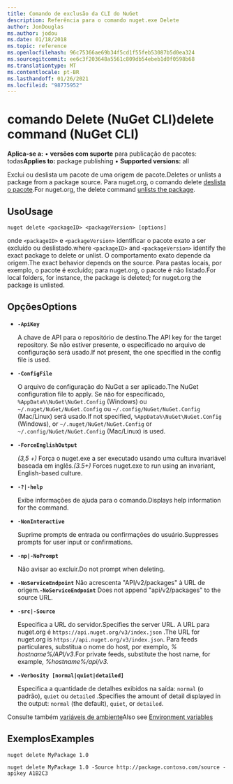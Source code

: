 ```yaml
---
title: Comando de exclusão da CLI do NuGet
description: Referência para o comando nuget.exe Delete
author: JonDouglas
ms.author: jodou
ms.date: 01/18/2018
ms.topic: reference
ms.openlocfilehash: 96c75366ae69b34f5cd1f55feb53087b5d0ea324
ms.sourcegitcommit: ee6c3f203648a5561c809db54ebeb1d0f0598b68
ms.translationtype: MT
ms.contentlocale: pt-BR
ms.lasthandoff: 01/26/2021
ms.locfileid: "98775952"
---
```

# <a name="delete-command-nuget-cli"></a><span data-ttu-id="0a5a5-103">comando Delete (NuGet CLI)</span><span class="sxs-lookup"><span data-stu-id="0a5a5-103">delete command (NuGet CLI)</span></span>

<span data-ttu-id="0a5a5-104">**Aplica-se a:** &bullet; **versões com suporte** para publicação de pacotes: todas</span><span class="sxs-lookup"><span data-stu-id="0a5a5-104">**Applies to:** package publishing &bullet; **Supported versions:** all</span></span>

<span data-ttu-id="0a5a5-105">Exclui ou deslista um pacote de uma origem de pacote.</span><span class="sxs-lookup"><span data-stu-id="0a5a5-105">Deletes or unlists a package from a package source.</span></span> <span data-ttu-id="0a5a5-106">Para nuget.org, o comando delete [deslista o pacote](../../nuget-org/policies/deleting-packages.md).</span><span class="sxs-lookup"><span data-stu-id="0a5a5-106">For nuget.org, the delete command [unlists the package](../../nuget-org/policies/deleting-packages.md).</span></span>

## <a name="usage"></a><span data-ttu-id="0a5a5-107">Uso</span><span class="sxs-lookup"><span data-stu-id="0a5a5-107">Usage</span></span>

```cli
nuget delete <packageID> <packageVersion> [options]
```

<span data-ttu-id="0a5a5-108">onde `<packageID>` e `<packageVersion>` identificar o pacote exato a ser excluído ou deslistado.</span><span class="sxs-lookup"><span data-stu-id="0a5a5-108">where `<packageID>` and `<packageVersion>` identify the exact package to delete or unlist.</span></span> <span data-ttu-id="0a5a5-109">O comportamento exato depende da origem.</span><span class="sxs-lookup"><span data-stu-id="0a5a5-109">The exact behavior depends on the source.</span></span> <span data-ttu-id="0a5a5-110">Para pastas locais, por exemplo, o pacote é excluído; para nuget.org, o pacote é não listado.</span><span class="sxs-lookup"><span data-stu-id="0a5a5-110">For local folders, for instance, the package is deleted; for nuget.org the package is unlisted.</span></span>

## <a name="options"></a><span data-ttu-id="0a5a5-111">Opções</span><span class="sxs-lookup"><span data-stu-id="0a5a5-111">Options</span></span>

- **`-ApiKey`**

  <span data-ttu-id="0a5a5-112">A chave de API para o repositório de destino.</span><span class="sxs-lookup"><span data-stu-id="0a5a5-112">The API key for the target repository.</span></span> <span data-ttu-id="0a5a5-113">Se não estiver presente, o especificado no arquivo de configuração será usado.</span><span class="sxs-lookup"><span data-stu-id="0a5a5-113">If not present, the one specified in the config file is used.</span></span>

- **`-ConfigFile`**

  <span data-ttu-id="0a5a5-114">O arquivo de configuração do NuGet a ser aplicado.</span><span class="sxs-lookup"><span data-stu-id="0a5a5-114">The NuGet configuration file to apply.</span></span> <span data-ttu-id="0a5a5-115">Se não for especificado, `%AppData%\NuGet\NuGet.Config` (Windows) ou `~/.nuget/NuGet/NuGet.Config` ou `~/.config/NuGet/NuGet.Config` (Mac/Linux) será usado.</span><span class="sxs-lookup"><span data-stu-id="0a5a5-115">If not specified, `%AppData%\NuGet\NuGet.Config` (Windows), or `~/.nuget/NuGet/NuGet.Config` or `~/.config/NuGet/NuGet.Config` (Mac/Linux) is used.</span></span>

- **`-ForceEnglishOutput`**

  <span data-ttu-id="0a5a5-116">*(3,5 +)* Força o nuget.exe a ser executado usando uma cultura invariável baseada em inglês.</span><span class="sxs-lookup"><span data-stu-id="0a5a5-116">*(3.5+)* Forces nuget.exe to run using an invariant, English-based culture.</span></span>

- **`-?|-help`**

  <span data-ttu-id="0a5a5-117">Exibe informações de ajuda para o comando.</span><span class="sxs-lookup"><span data-stu-id="0a5a5-117">Displays help information for the command.</span></span>

- **`-NonInteractive`**

  <span data-ttu-id="0a5a5-118">Suprime prompts de entrada ou confirmações do usuário.</span><span class="sxs-lookup"><span data-stu-id="0a5a5-118">Suppresses prompts for user input or confirmations.</span></span>

 - **`-np|-NoPrompt`**

   <span data-ttu-id="0a5a5-119">Não avisar ao excluir.</span><span class="sxs-lookup"><span data-stu-id="0a5a5-119">Do not prompt when deleting.</span></span>

 - <span data-ttu-id="0a5a5-120">**`-NoServiceEndpoint`** Não acrescenta "API/v2/packages" à URL de origem.</span><span class="sxs-lookup"><span data-stu-id="0a5a5-120">**`-NoServiceEndpoint`** Does not append "api/v2/packages" to the source URL.</span></span>

- **`-src|-Source`**

  <span data-ttu-id="0a5a5-121">Especifica a URL do servidor.</span><span class="sxs-lookup"><span data-stu-id="0a5a5-121">Specifies the server URL.</span></span> <span data-ttu-id="0a5a5-122">A URL para nuget.org é `https://api.nuget.org/v3/index.json` .</span><span class="sxs-lookup"><span data-stu-id="0a5a5-122">The URL for nuget.org is `https://api.nuget.org/v3/index.json`.</span></span> <span data-ttu-id="0a5a5-123">Para feeds particulares, substitua o nome do host, por exemplo, *% hostname%/API/v3*.</span><span class="sxs-lookup"><span data-stu-id="0a5a5-123">For private feeds, substitute the host name, for example, *%hostname%/api/v3*.</span></span>

- **`-Verbosity [normal|quiet|detailed]`**

  <span data-ttu-id="0a5a5-124">Especifica a quantidade de detalhes exibidos na saída: `normal` (o padrão), `quiet` ou `detailed` .</span><span class="sxs-lookup"><span data-stu-id="0a5a5-124">Specifies the amount of detail displayed in the output: `normal` (the default), `quiet`, or `detailed`.</span></span>

<span data-ttu-id="0a5a5-125">Consulte também [variáveis de ambiente](cli-ref-environment-variables.md)</span><span class="sxs-lookup"><span data-stu-id="0a5a5-125">Also see [Environment variables](cli-ref-environment-variables.md)</span></span>

## <a name="examples"></a><span data-ttu-id="0a5a5-126">Exemplos</span><span class="sxs-lookup"><span data-stu-id="0a5a5-126">Examples</span></span>

```cli
nuget delete MyPackage 1.0

nuget delete MyPackage 1.0 -Source http://package.contoso.com/source -apikey A1B2C3
```
